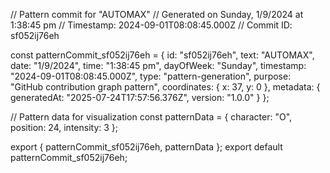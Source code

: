 // Pattern commit for "AUTOMAX"
// Generated on Sunday, 1/9/2024 at 1:38:45 pm
// Timestamp: 2024-09-01T08:08:45.000Z
// Commit ID: sf052ij76eh

const patternCommit_sf052ij76eh = {
  id: "sf052ij76eh",
  text: "AUTOMAX",
  date: "1/9/2024",
  time: "1:38:45 pm",
  dayOfWeek: "Sunday",
  timestamp: "2024-09-01T08:08:45.000Z",
  type: "pattern-generation",
  purpose: "GitHub contribution graph pattern",
  coordinates: {
    x: 37,
    y: 0
  },
  metadata: {
    generatedAt: "2025-07-24T17:57:56.376Z",
    version: "1.0.0"
  }
};

// Pattern data for visualization
const patternData = {
  character: "O",
  position: 24,
  intensity: 3
};

export { patternCommit_sf052ij76eh, patternData };
export default patternCommit_sf052ij76eh;

